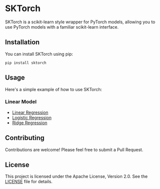 # SKTorch

SKTorch is a scikit-learn style wrapper for PyTorch models, allowing you to use PyTorch models with a familiar scikit-learn interface.

## Installation

You can install SKTorch using pip:

```
pip install sktorch
```

## Usage

Here's a simple example of how to use SKTorch:

### Linear Model

* [Linear Regression](examples/01_linear_regression.py)
* [Logistic Regression](examples/02_logistic_regression.py)
* [Ridge Regression](TBD)


## Contributing

Contributions are welcome! Please feel free to submit a Pull Request.

## License

This project is licensed under the Apache License, Version 2.0. See the [LICENSE](LICENSE) file for details.